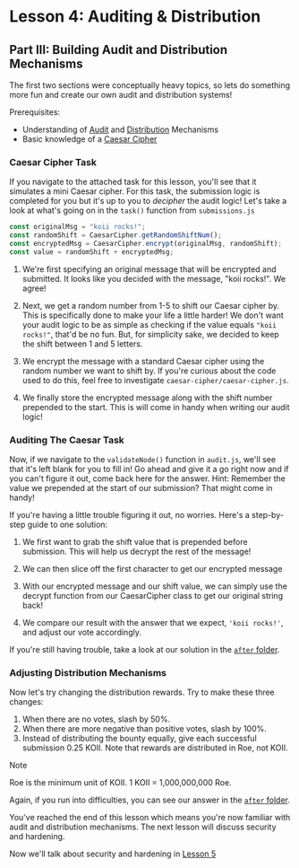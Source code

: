 # Lesson 4: Auditing & Distribution

## Part III: Building Audit and Distribution Mechanisms

The first two sections were conceptually heavy topics, so lets do something more fun and create our own audit and distribution systems!

Prerequisites:

- Understanding of [Audit](./README.md) and [Distribution](./PartII.md) Mechanisms
- Basic knowledge of a [Caesar Cipher](https://en.wikipedia.org/wiki/Caesar_cipher)

### Caesar Cipher Task

If you navigate to the attached task for this lesson, you'll see that it simulates a mini Caesar cipher. For this task, the submission logic is completed for you but it's up to you to _decipher_ the audit logic! Let's take a look at what's going on in the `task()` function from `submissions.js`

```javascript
const originalMsg = "koii rocks!";
const randomShift = CaesarCipher.getRandomShiftNum();
const encryptedMsg = CaesarCipher.encrypt(originalMsg, randomShift);
const value = randomShift + encryptedMsg;
```

1. We're first specifying an original message that will be encrypted and submitted. It looks like you decided with the message, "koii rocks!". We agree!

2. Next, we get a random number from 1-5 to shift our Caesar cipher by. This is specifically done to make your life a little harder! We don't want your audit logic to be as simple as checking if the value equals `"koii rocks!"`, that'd be no fun. But, for simplicity sake, we decided to keep the shift between 1 and 5 letters.

3. We encrypt the message with a standard Caesar cipher using the random number we want to shift by. If you're curious about the code used to do this, feel free to investigate `caesar-cipher/caesar-cipher.js`.

4. We finally store the encrypted message along with the shift number prepended to the start. This is will come in handy when writing our audit logic!

### Auditing The Caesar Task

Now, if we navigate to the `validateNode()` function in `audit.js`, we'll see that it's left blank for you to fill in! Go ahead and give it a go right now and if you can't figure it out, come back here for the answer. Hint: Remember the value we prepended at the start of our submission? That might come in handy!

If you're having a little trouble figuring it out, no worries. Here's a step-by-step guide to one solution:

1. We first want to grab the shift value that is prepended before submission. This will help us decrypt the rest of the message!

2. We can then slice off the first character to get our encrypted message

3. With our encrypted message and our shift value, we can simply use the decrypt function from our CaesarCipher class to get our original string back!

4. We compare our result with the answer that we expect, `'koii rocks!'`, and adjust our vote accordingly.

If you're still having trouble, take a look at our solution in the [`after` folder](./caesar-task/after/task/audit.js#L16).

### Adjusting Distribution Mechanisms

Now let's try changing the distribution rewards. Try to make these three changes:

1. When there are no votes, slash by 50%.
2. When there are more negative than positive votes, slash by 100%.
3. Instead of distributing the bounty equally, give each successful submission 0.25 KOII. Note that rewards are distributed in Roe, not KOII.

> [!NOTE]
>
> Roe is the minimum unit of KOII. 1 KOII = 1,000,000,000 Roe.

Again, if you run into difficulties, you can see our answer in the [`after` folder](./caesar-task/after/task/distribution.js#L105).

You've reached the end of this lesson which means you're now familiar with audit and distribution mechanisms. The next lesson will discuss security and hardening.

Now we'll talk about security and hardening in [Lesson 5](../Lesson%205/README.md)
